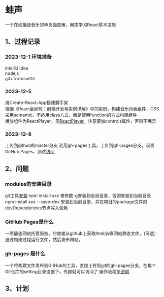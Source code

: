 # 蛙声

一个在线播放音乐的单页面应用，用来学习React基本技能

## 1、过程记录

### 2023-12-1 环境准备
intelliJ idea  
nodejs  
git+TortoiseGit  

### 2023-12-5
用Create-React-App搭建脚手架  
根据《React全家桶：前端开发与实例详解》中的实例，构建音乐列表组件，CSS采用semantic。不适用class方式，而是使用function的方式构建组件  
播放组件为ReactPlayer，见[ReactPlayer](https://github.com/CookPete/react-player)，注意要加controls属性，否则不展示

### 2023-12-8
上传到github的master分支
利用gh-pages工具，上传到gh-pages分支，设置GitHub Pages，测试[访问](https://mingziday.github.io/wa/)

## 2、问题
### modules的安装目录
git工具[安装](https://blog.csdn.net/weixin_45677696/article/details/128949171)
npm install xxx 带参数-g安装到全局目录，否则安装到当前目录  
npm install xxx --save-dev 安装到当前目录，并在项目的package文件的devDependencies节点写入依赖
### GitHub Pages是什么
一项静态网站托管服务，它直接从github上获取html/js等网站静态文件，(可选）通过构建过程运行文件，然后发布网站。
### gh-pages 是什么
一个将构建文件发布到GitHub的工具，直接上传到git的gh-pages分支，在每个Git仓库的setting目录设置下，外部就可以访问了
操作流程见[说明](https://juejin.cn/post/7159766711531962398)

## 3、计划



